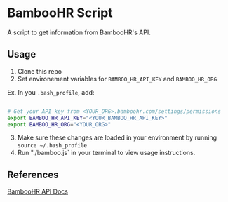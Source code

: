 # BambooHR Script

A script to get information from BambooHR's API.

## Usage

1. Clone this repo
2. Set environement variables for `BAMBOO_HR_API_KEY` and `BAMBOO_HR_ORG`

Ex. In you `.bash_profile`, add:
```bash

# Get your API key from <YOUR_ORG>.bamboohr.com/settings/permissions
export BAMBOO_HR_API_KEY="<YOUR_BAMBOO_HR_API_KEY>"
export BAMBOO_HR_ORG="<YOUR_ORG>"
```
3. Make sure these changes are loaded in your environment by running `source ~/.bash_profile`
4. Run "./bamboo.js` in your terminal to view usage instructions.

## References

[BambooHR API Docs](https://documentation.bamboohr.com/docs)
